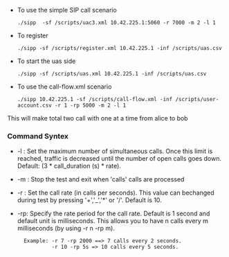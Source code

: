 * To use the simple SIP call scenario

      ./sipp  -sf /scripts/uac3.xml 10.42.225.1:5060 -r 7000 -m 2 -l 1

* To register

      ./sipp -sf /scripts/register.xml 10.42.225.1 -inf /scripts/uas.csv
      
* To start the uas side

      ./sipp -sf /scripts/uas.xml 10.42.225.1 -inf /scripts/uas.csv
      
* To use the call-flow.xml scenario

      ./sipp 10.42.225.1 -sf /scripts/call-flow.xml -inf /scripts/user-account.csv -r 1 -rp 5000 -m 2 -l 1 

This will make total two call with one at a time from alice to bob



### Command Syntex 
* -l : Set the maximum number of simultaneous calls. Once this limit is reached, traffic is decreased until the number of open calls goes down. Default: (3 * call_duration (s) * rate).
* -m : Stop the test and exit when 'calls' calls are processed
* -r : Set the call rate (in calls per seconds).  This value can bechanged during test by pressing '+','_','*' or '/'. Default is 10.
* -rp: Specify the rate period for the call rate.  Default is 1 second and default unit is milliseconds. This allows you to have n calls every m milliseconds (by using -r n -rp m). 
        
        Example: -r 7 -rp 2000 ==> 7 calls every 2 seconds. 
                 -r 10 -rp 5s => 10 calls every 5 seconds.
